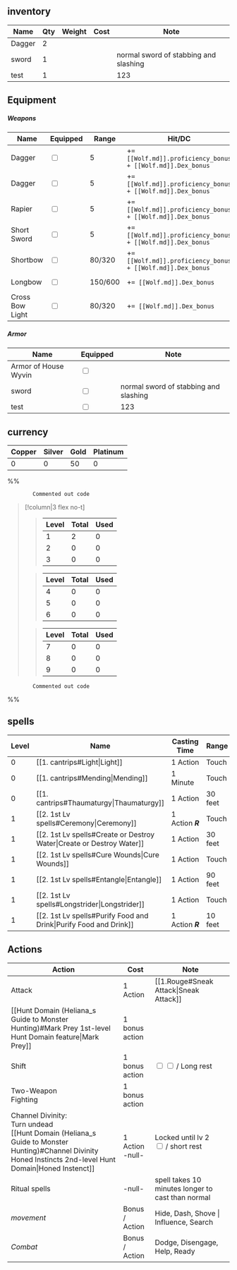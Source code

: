 
## inventory

| Name   | Qty | Weight | Cost | Note                                  |
| ------ | --- | ------ | ---- | ------------------------------------- |
| Dagger | 2   |        |      |                                       |
| sword  | 1   |        |      | normal sword of stabbing and slashing |
| test   | 1   |        |      | 123                                   |

## Equipment
##### Weapons
| Name               | Equipped                          | Range   | Hit/DC                                                     | Damage                        | Mastery | Note |
| ------------------ | --------------------------------- | ------- | ---------------------------------------------------------- | ----------------------------- | ------- | ---- |
| Dagger             | <input type="checkbox" unchecked> | 5       | +`= [[Wolf.md]].proficiency_bonus + [[Wolf.md]].Dex_bonus` | 1d4+`= [[Wolf.md]].Dex_bonus` |         |      |
| Dagger             | <input type="checkbox" unchecked> | 5       | +`= [[Wolf.md]].proficiency_bonus + [[Wolf.md]].Dex_bonus` | 1d4+`= [[Wolf.md]].Dex_bonus` |         |      |
| Rapier             | <input type="checkbox" unchecked> | 5       | +`= [[Wolf.md]].proficiency_bonus + [[Wolf.md]].Dex_bonus` | 1d8+`= [[Wolf.md]].Dex_bonus` | **Vex** |      |
| Short  Sword       | <input type="checkbox" unchecked> | 5       | +`= [[Wolf.md]].proficiency_bonus + [[Wolf.md]].Dex_bonus` | 1d6+`= [[Wolf.md]].Dex_bonus` |         |      |
| Shortbow           | <input type="checkbox" unchecked> | 80/320  | +`= [[Wolf.md]].proficiency_bonus + [[Wolf.md]].Dex_bonus` | 1d6+`= [[Wolf.md]].Dex_bonus` | **Vex** |      |
| Longbow            | <input type="checkbox" unchecked> | 150/600 | +`= [[Wolf.md]].Dex_bonus`                                 | 1d8+`= [[Wolf.md]].Dex_bonus` | Slow    |      |
| Cross Bow<br>Light | <input type="checkbox" unchecked> | 80/320  | +`= [[Wolf.md]].Dex_bonus`                                 | 1d8+`= [[Wolf.md]].Dex_bonus` |         |      |

##### Armor
| Name                 | Equipped                          | Note                                  |
| -------------------- | --------------------------------- | ------------------------------------- |
| Armor of House Wyvin | <input type="checkbox" unchecked> |                                       |
| sword                | <input type="checkbox" unchecked> | normal sword of stabbing and slashing |
| test                 | <input type="checkbox" unchecked> | 123                                   |

## currency

| Copper | Silver | Gold | Platinum |
| ------ | ------ | ---- | -------- |
| 0      | 0      | 50   | 0        |


%%

			Commented out code
>[!column|3 flex no-t]
>>| Level | Total | Used |
>>| ----- | ----- | ---- |
>>| 1 | 2 | 0 |
>>| 2 | 0 | 0 |
>>| 3 | 0 | 0 |
>
>>| Level | Total | Used |
>>| ----- | ----- | ---- |
>>| 4 | 0 | 0 |
>>| 5 | 0 | 0 |
>>| 6 | 0 | 0 |
>
>>| Level | Total | Used |
>>| ----- | ----- | ---- |
>>| 7 | 0 | 0 |
>>| 8 | 0 | 0 |
>>| 9 | 0 | 0 |

			Commented out code

%%
## spells
| Level | Name                                                                  | Casting Time     | Range   | Hit/DC | Effect | Duration       | Components |
| ----- | --------------------------------------------------------------------- | ---------------- | ------- | ------ | ------ | -------------- | ---------- |
| 0     | [[1. cantrips#Light\|Light]]                                          | 1 Action         | Touch   | -      |        | 1 hour         | V, M       |
| 0     | [[1. cantrips#Mending\|Mending]]                                      | 1 Minute         | Touch   | -      |        | Instant        | V, S, M    |
| 0     | [[1. cantrips#Thaumaturgy\|Thaumaturgy]]                              | 1 Action         | 30 feet | -      |        | Up to 1 minute | V          |
| 1     | [[2. 1st Lv spells#Ceremony\|Ceremony]]                               | 1 Action **_R_** | Touch   | -      |        | Instant        | V, S, M    |
| 1     | [[2. 1st Lv spells#Create or Destroy Water\|Create or Destroy Water]] | 1 Action         | 30 feet | -      |        | Instant        | V, S, M    |
| 1     | [[2. 1st Lv spells#Cure Wounds\|Cure Wounds]]                         | 1 Action         | Touch   | -      |        | Instant        | V, S       |
| 1     | [[2. 1st Lv spells#Entangle\|Entangle]]                               | 1 Action         | 90 feet | 13 str | Bind   | up to 1 minute | C, V, S    |
| 1     | [[2. 1st Lv spells#Longstrider\|Longstrider]]                         | 1 Action         | Touch   | -      |        | 1 hour         | V, S, M    |
| 1     | [[2. 1st Lv spells#Purify Food and Drink\|Purify Food and Drink]]     | 1 Action **_R_** | 10 feet | -      |        | Instant        | V, S       |

## Actions

| Action                                                                                                                                                          | Cost                   | Note                                                                            |
| --------------------------------------------------------------------------------------------------------------------------------------------------------------- | ---------------------- | ------------------------------------------------------------------------------- |
| Attack                                                                                                                                                          | 1 Action               | [[1.Rouge#Sneak Attack\|Sneak Attack]]                                          |
| [[Hunt Domain (Heliana_s Guide to Monster Hunting)#Mark Prey 1st-level Hunt Domain feature\|Mark Prey]]                                                         | 1 bonus action         |                                                                                 |
| Shift                                                                                                                                                           | 1 bonus action         | <input type="checkbox" unchecked> <input type="checkbox" unchecked> / Long rest |
| Two-Weapon <br>Fighting<br>                                                                                                                                     | 1 bonus action         |                                                                                 |
| Channel Divinity:<br>Turn undead<br>[[Hunt Domain (Heliana_s Guide to Monster Hunting)#Channel Divinity Honed Instincts 2nd-level Hunt Domain\|Honed Instenct]] | <br>1 Action<br>-null- | Locked until lv 2<br><input type="checkbox" unchecked> / short rest             |
| Ritual spells                                                                                                                                                   | -null-                 | spell takes 10 minutes longer to cast than normal                               |
| *movement*                                                                                                                                                      | Bonus / Action         | Hide, Dash, Shove \| Influence, Search                                          |
| *Combat*                                                                                                                                                        | Bonus / Action         | Dodge, Disengage, Help, Ready                                                   |
 
